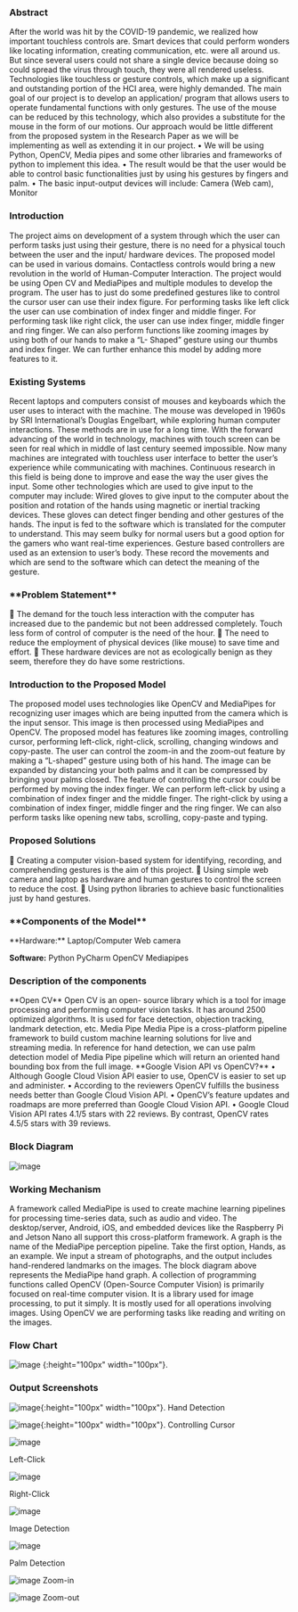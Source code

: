 <h3>Abstract</h3>
After the world was hit by the COVID-19 pandemic, we realized how important touchless controls are. Smart devices that could perform wonders like locating information, creating communication, etc. were all around us. But since several users could not share a single device because doing so could spread the virus through touch, they were all rendered useless. Technologies like touchless or gesture controls, which make up a significant and outstanding portion of the HCI area, were highly demanded.
The main goal of our project is to develop an application/ program that allows users to operate fundamental functions with only gestures. The use of the mouse can be reduced by this technology, which also provides a substitute for the mouse in the form of our motions. 
Our approach would be little different from the proposed system in the Research Paper as we will be implementing as well as extending it in our project.
•	 We will be using Python, OpenCV, Media pipes and some other libraries and frameworks of python to implement this idea.
•	 The result would be that the user would be able to control basic functionalities just by using his gestures by fingers and palm.
•	  The basic input-output devices will include: Camera (Web cam), Monitor

<h3>Introduction</h3>
The project aims on development of a system through which the user can perform tasks just using their gesture, there is no need for a physical touch between the user and the input/ hardware devices. The proposed model can be used in various domains. Contactless controls would bring a new revolution in the world of Human-Computer Interaction.  The project would be using Open CV and MediaPipes and multiple modules to develop the program. The user has to just do some predefined gestures like to control the cursor user can use their index figure. For performing tasks like left click the user can use combination of index finger and middle finger. For performing task like right click, the user can use index finger, middle finger and ring finger. We can also perform functions like zooming images by using both of our hands to make a “L- Shaped” gesture using our thumbs and index finger. We can further enhance this model by adding more features to it. 

<h3>Existing Systems</h3>
Recent laptops and computers consist of mouses and keyboards which the user uses to interact with the machine. The mouse was developed in 1960s by SRI International’s Douglas Engelbart, while exploring human computer interactions. These methods are in use for a long time. With the forward advancing of the world in technology, machines with touch screen can be seen for real which in middle of last century seemed impossible. Now many machines are integrated with touchless user interface to better the user’s experience while communicating with machines. Continuous research in this field is being done to improve and ease the way the user gives the input. Some other technologies which are used to give input to the computer may include:
Wired gloves to give input to the computer about the position and rotation of the hands using magnetic or inertial tracking devices. These gloves can detect finger bending and other gestures of the hands. The input is fed to the software which is translated for the computer to understand. This may seem bulky for normal users but a good option for the gamers who want real-time experiences.
Gesture based controllers are used as an extension to user’s body. These record the movements and which are send to the software which can detect the meaning of the gesture.

<h3>**Problem Statement**</h3>
	The demand for the touch less interaction with the computer has increased due to the pandemic but not been addressed completely. Touch less form of control of computer is the need of the hour. 
	The need to reduce the employment of physical devices (like mouse) to save time and effort.
	These hardware devices are not as ecologically benign as they seem, therefore they do have some restrictions.


<h3>Introduction to the Proposed Model</h3>
The proposed model uses technologies like OpenCV and MediaPipes for recognizing user images which are being inputted from the camera which is the input sensor. This image is then processed using MediaPipes and OpenCV. The proposed model has features like zooming images, controlling cursor, performing left-click, right-click, scrolling, changing windows and copy-paste. The user can control the zoom-in and the zoom-out feature by making a “L-shaped” gesture using both of his hand. The image can be expanded by distancing your both palms and it can be compressed by bringing your palms closed. The feature of controlling the cursor could be performed by moving the index finger. We can perform left-click by using a combination of index finger and the middle finger. The right-click by using a combination of index finger, middle finger and the ring finger. We can also perform tasks like opening new tabs, scrolling, copy-paste and typing.

<h3>Proposed Solutions</h3>
	Creating a computer vision-based system for identifying, recording, and comprehending gestures is the aim of this project.
	Using simple web camera and laptop as hardware and human gestures to control the screen to reduce the cost.
	Using python libraries to achieve basic functionalities just by hand gestures.

<h3>**Components of the Model**</h3>
**Hardware:**
Laptop/Computer
Web camera

**Software:**
Python
PyCharm
OpenCV
Mediapipes

<h3>Description of the components</h3>
**Open CV**
Open CV is an open- source library which is a tool for image processing and performing computer vision tasks. It has around 2500 optimized algorithms. It is used for face detection, objection tracking, landmark detection, etc. 
Media Pipe
Media Pipe is a cross-platform pipeline framework to build custom machine learning solutions for live and streaming media. In reference for hand detection, we can use palm detection model of Media Pipe pipeline which will return an oriented hand bounding box from the full image.
**Google Vision API vs OpenCV?**
•	Although Google Cloud Vision API easier to use, OpenCV is easier to set up and administer. 
•	According to the reviewers OpenCV fulfills the business needs better than Google Cloud Vision API.
•	OpenCV’s feature updates and roadmaps are more preferred than Google Cloud Vision API.
•	Google Cloud Vision API rates 4.1/5 stars with 22 reviews. By contrast, OpenCV rates 4.5/5 stars with 39 reviews.

<h3>Block Diagram</h3>

![image](https://github.com/Dishagupta224/test11/assets/75116292/055306e6-045d-4cee-b6a8-8c7dd0631afd)

<h3>Working Mechanism</h3>
A framework called MediaPipe is used to create machine learning pipelines for processing time-series data, such as audio and video. The desktop/server, Android, iOS, and embedded devices like the Raspberry Pi and Jetson Nano all support this cross-platform framework. A graph is the name of the MediaPipe perception pipeline. Take the first option, Hands, as an example. We input a stream of photographs, and the output includes hand-rendered landmarks on the images.  The block diagram above represents the MediaPipe hand graph. A collection of programming functions called OpenCV (Open-Source Computer Vision) is primarily focused on real-time computer vision. It is a library used for image processing, to put it simply. It is mostly used for all operations involving images. Using OpenCV we are performing tasks like reading and writing on the images.

<h3>Flow Chart</h3>

![image](https://github.com/Dishagupta224/test11/assets/75116292/e683ecb9-134c-4a9b-81b4-29e5d306d14b) {:height="100px" width="100px"}.

<h3>Output Screenshots</h3>

![image](https://github.com/Dishagupta224/test11/assets/75116292/3f4538b7-a0c4-463f-b4f2-4266e8276a8d){:height="100px" width="100px"}.
Hand Detection

![image](https://github.com/Dishagupta224/test11/assets/75116292/5f18b631-4caa-4374-82bb-64ed250d3695){:height="100px" width="100px"}.
Controlling Cursor

![image](https://github.com/Dishagupta224/test11/assets/75116292/e44f4969-dc95-45c3-b7a8-dee903387b36)

Left-Click

![image](https://github.com/Dishagupta224/test11/assets/75116292/f8d9661b-bcd3-4808-94f8-f8efa21b3ce7)

Right-Click

![image](https://github.com/Dishagupta224/test11/assets/75116292/8345f5d4-a017-42ad-bd1d-d05d0fc8c09d)

Image Detection

![image](https://github.com/Dishagupta224/test11/assets/75116292/da0f4a13-664d-48d6-8225-2854dda559ec)

Palm Detection

![image](https://github.com/Dishagupta224/test11/assets/75116292/daaf7ff5-c7a7-43ad-a3c5-4ae5d514ef22)
Zoom-in

![image](https://github.com/Dishagupta224/test11/assets/75116292/17d7355d-42ec-4ad4-b59c-f4dfdb35a8e0)
Zoom-out

